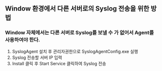 ## Window 환경에서 다른 서버로의 Syslog 전송을 위한 방법
### Window 자체에서는 다른 서버로 Syslog를 보낼 수 가 없어서 Agent를 사용하여야 한다.
1. SyslogAgent 설치 후 관리자권한으로 SyslogAgentConfig.exe 실행
2. Syslog 전송할 서버 IP 입력
3. Install 클릭 후 Start Service 클릭하여 Syslog 전송
